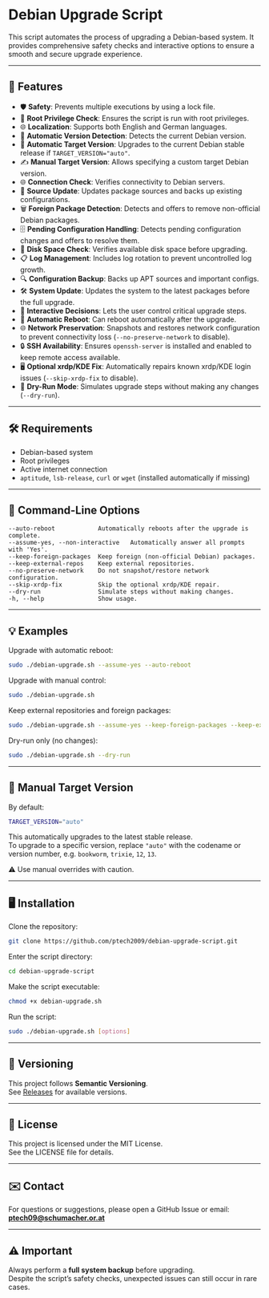 # Debian Upgrade Script

This script automates the process of upgrading a Debian-based system. It provides comprehensive safety checks and interactive options to ensure a smooth and secure upgrade experience.

---

## 🚀 Features

- 🛡 **Safety**: Prevents multiple executions by using a lock file.  
- 🔑 **Root Privilege Check**: Ensures the script is run with root privileges.  
- 🌐 **Localization**: Supports both English and German languages.  
- 📡 **Automatic Version Detection**: Detects the current Debian version.  
- 🎯 **Automatic Target Version**: Upgrades to the current Debian stable release if `TARGET_VERSION="auto"`.  
- ✍️ **Manual Target Version**: Allows specifying a custom target Debian version.  
- 🌐 **Connection Check**: Verifies connectivity to Debian servers.  
- 🔧 **Source Update**: Updates package sources and backs up existing configurations.  
- 🗑 **Foreign Package Detection**: Detects and offers to remove non-official Debian packages.  
- 🗄️ **Pending Configuration Handling**: Detects pending configuration changes and offers to resolve them.  
- 💾 **Disk Space Check**: Verifies available disk space before upgrading.  
- 📋 **Log Management**: Includes log rotation to prevent uncontrolled log growth.  
- 🔍 **Configuration Backup**: Backs up APT sources and important configs.  
- 🛠 **System Update**: Updates the system to the latest packages before the full upgrade.  
- 🔄 **Interactive Decisions**: Lets the user control critical upgrade steps.  
- 🔁 **Automatic Reboot**: Can reboot automatically after the upgrade.  
- 🌐 **Network Preservation**: Snapshots and restores network configuration to prevent connectivity loss (`--no-preserve-network` to disable).  
- 🔒 **SSH Availability**: Ensures `openssh-server` is installed and enabled to keep remote access available.  
- 🖥 **Optional xrdp/KDE Fix**: Automatically repairs known xrdp/KDE login issues (`--skip-xrdp-fix` to disable).  
- 🧪 **Dry-Run Mode**: Simulates upgrade steps without making any changes (`--dry-run`).  

---

## 🛠 Requirements

- Debian-based system  
- Root privileges  
- Active internet connection  
- `aptitude`, `lsb-release`, `curl` or `wget` (installed automatically if missing)  

---

## 🔧 Command-Line Options

```
--auto-reboot            Automatically reboots after the upgrade is complete.
--assume-yes, --non-interactive   Automatically answer all prompts with 'Yes'.
--keep-foreign-packages  Keep foreign (non-official Debian) packages.
--keep-external-repos    Keep external repositories.
--no-preserve-network    Do not snapshot/restore network configuration.
--skip-xrdp-fix          Skip the optional xrdp/KDE repair.
--dry-run                Simulate steps without making changes.
-h, --help               Show usage.
```

---

## 💡 Examples

Upgrade with automatic reboot:
```bash
sudo ./debian-upgrade.sh --assume-yes --auto-reboot
```

Upgrade with manual control:
```bash
sudo ./debian-upgrade.sh
```

Keep external repositories and foreign packages:
```bash
sudo ./debian-upgrade.sh --assume-yes --keep-foreign-packages --keep-external-repos
```

Dry-run only (no changes):
```bash
sudo ./debian-upgrade.sh --dry-run
```

---

## 📝 Manual Target Version

By default:
```bash
TARGET_VERSION="auto"
```

This automatically upgrades to the latest stable release.  
To upgrade to a specific version, replace `"auto"` with the codename or version number, e.g. `bookworm`, `trixie`, `12`, `13`.  

⚠️ Use manual overrides with caution.  

---

## 🖥 Installation

Clone the repository:
```bash
git clone https://github.com/ptech2009/debian-upgrade-script.git
```

Enter the script directory:
```bash
cd debian-upgrade-script
```

Make the script executable:
```bash
chmod +x debian-upgrade.sh
```

Run the script:
```bash
sudo ./debian-upgrade.sh [options]
```

---

## 🔖 Versioning

This project follows **Semantic Versioning**.  
See [Releases](../../releases) for available versions.  

---

## 📄 License

This project is licensed under the MIT License.  
See the LICENSE file for details.  

---

## ✉️ Contact

For questions or suggestions, please open a GitHub Issue or email: **ptech09@schumacher.or.at**  

---

## ⚠️ Important

Always perform a **full system backup** before upgrading.  
Despite the script’s safety checks, unexpected issues can still occur in rare cases.
